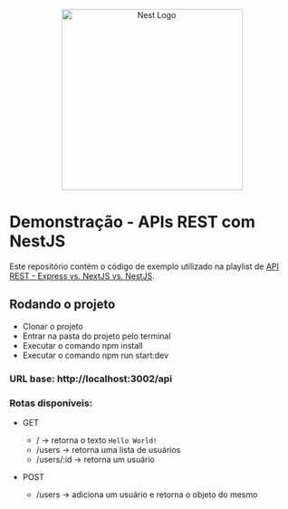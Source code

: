 <p align="center">
  <a href="http://nestjs.com/" target="blank"><img src="https://nestjs.com/img/logo_text.svg" width="320" alt="Nest Logo" /></a>
</p>

# Demonstração - APIs REST com NestJS

Este repositório contém o código de exemplo utilizado na playlist de [API REST - Express vs. NextJS vs. NestJS](https://youtube.com/playlist?list=PLAUv7wjleCugZITBS9EudUpGNTMmH9oZy).

## Rodando o projeto
- Clonar o projeto
- Entrar na pasta do projeto pelo terminal
- Executar o comando npm install
- Executar o comando npm run start:dev

### URL base: http://localhost:3002/api
### Rotas disponíveis:
- GET
  - / -> retorna o texto `Hello World!`
  - /users -> retorna uma lista de usuários
  - /users/:id -> retorna um usuário

- POST
  - /users -> adiciona um usuário e retorna o objeto do mesmo
